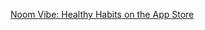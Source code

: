 
[Noom Vibe: Healthy Habits on the App Store](https://apps.apple.com/us/app/noom-vibe-healthy-habits/id1576484544)
